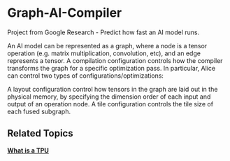 # Graph-AI-Compiler
Project from Google Research - Predict how fast an AI model runs.

An AI model can be represented as a graph, where a node is a tensor operation (e.g. matrix multiplication, convolution, etc), and an edge represents a tensor. A compilation configuration controls how the compiler transforms the graph for a specific optimization pass. In particular, Alice can control two types of configurations/optimizations:

A layout configuration control how tensors in the graph are laid out in the physical memory, by specifying the dimension order of each input and output of an operation node.
A tile configuration controls the tile size of each fused subgraph.

## Related Topics
[**What is a TPU**](https://jax.readthedocs.io/en/latest/pallas/tpu.html#what-is-a-tpu)
